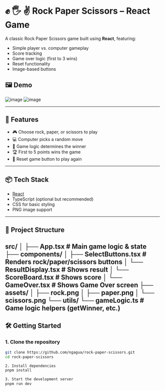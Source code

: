 

# ✊ 🖐️ ✌️ Rock Paper Scissors – React Game

A classic Rock Paper Scissors game built using **React**, featuring:
- Simple player vs. computer gameplay
- Score tracking
- Game over logic (first to 3 wins)
- Reset functionality
- Image-based buttons

## 🖼️ Demo

![image](https://github.com/user-attachments/assets/3f958b1a-eff7-469c-b52c-c9c4ce9e48c9)
![image](https://github.com/user-attachments/assets/a36015a2-e437-445f-bfb0-b38789d86e4e)

---

## 🚀 Features

- 🎮 Choose rock, paper, or scissors to play
- 💻 Computer picks a random move
- 🧠 Game logic determines the winner
- 🏆 First to 5 points wins the game
- 🔁 Reset game button to play again

---

## 📦 Tech Stack

- [React](https://reactjs.org/)
- TypeScript (optional but recommended)
- CSS for basic styling
- PNG image support

---

## 📁 Project Structure

src/
│
├── App.tsx              # Main game logic & state
├── components/
│   ├── SelectButtons.tsx  # Renders rock/paper/scissors buttons
│   └── ResultDisplay.tsx  # Shows result
│   └── ScoreBoard.tsx     # Shows score
│   └── GameOver.tsx       # Shows Game Over screen
├── assets/
│   ├── rock.png
│   ├── paper.png
│   └── scissors.png
└── utils/
└── gameLogic.ts       # Game logic helpers (getWinner, etc.)
---

## 🛠️ Getting Started

### 1. Clone the repository
```bash
git clone https://github.com/ngagua/rock-paper-scissors.git
cd rock-paper-scissors

2. Install dependencies
pnpm install

3. Start the development server
pnpm run dev
